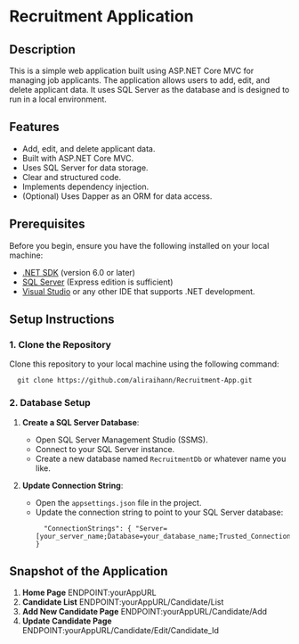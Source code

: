 # Recruitment Application

## Description
This is a simple web application built using ASP.NET Core MVC for managing job applicants. The application allows users to add, edit, and delete applicant data. It uses SQL Server as the database and is designed to run in a local environment.

## Features
- Add, edit, and delete applicant data.
- Built with ASP.NET Core MVC.
- Uses SQL Server for data storage.
- Clear and structured code.
- Implements dependency injection.
- (Optional) Uses Dapper as an ORM for data access.

## Prerequisites
Before you begin, ensure you have the following installed on your local machine:
- [.NET SDK](https://dotnet.microsoft.com/download) (version 6.0 or later)
- [SQL Server](https://www.microsoft.com/en-us/sql-server/sql-server-downloads) (Express edition is sufficient)
- [Visual Studio](https://visualstudio.microsoft.com/) or any other IDE that supports .NET development.

## Setup Instructions

### 1. Clone the Repository
Clone this repository to your local machine using the following command:
```
  git clone https://github.com/aliraihann/Recruitment-App.git
```

### 2. Database Setup
1. **Create a SQL Server Database**:
   - Open SQL Server Management Studio (SSMS).
   - Connect to your SQL Server instance.
   - Create a new database named `RecruitmentDb` or whatever name you like.

2. **Update Connection String**:
   - Open the `appsettings.json` file in the project.
   - Update the connection string to point to your SQL Server database:
      ```
        "ConnectionStrings": { "Server=[your_server_name;Database=your_database_name;Trusted_Connection=True;TrustServerCertificate=True" }
      ```

## Snapshot of the Application
1. **Home Page**
   ENDPOINT:yourAppURL
2. **Candidate List**
   ENDPOINT:yourAppURL/Candidate/List
3. **Add New Candidate Page**
   ENDPOINT:yourAppURL/Candidate/Add
4. **Update Candidate Page**
   ENDPOINT:yourAppURL/Candidate/Edit/Candidate_Id
   


